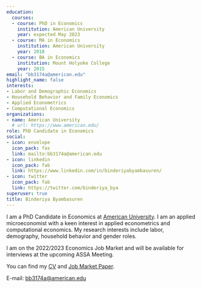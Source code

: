 ```yaml
---
education:
  courses:
  - course: PhD in Economics
    institution: American University
    year: expected May 2023
  - course: MA in Economics
    institution: American University
    year: 2018
  - course: BA in Economics
    institution: Mount Holyoke College
    year: 2015
email: "bb3174a@american.edu"
highlight_name: false
interests:
- Labor and Demographic Economics
- Household Behavior and Family Economics
- Applied Econometrics
- Computational Economics
organizations:
- name: American University
  # url: https://www.american.edu/
role: PhD Candidate in Economics
social:
- icon: envelope
  icon_pack: fas
  link: mailto:bb3174a@american.edu
- icon: linkedin
  icon_pack: fab
  link: https://www.linkedin.com/in/binderiyabyambasuren/
- icon: twitter
  icon_pack: fab
  link: https://twitter.com/binderiya_bya
superuser: true
title: Binderiya Byambasuren
---
```


I am a PhD Candidate in Economics at [American University](https://www.american.edu/). I am an applied microeconomist with a keen interest in applied econometrics and computational economics. My research interests include labor, demography, household behavior and gender roles. 

I am on the 2022/2023 Economics Job Market and will be available for interviews at the upcoming ASSA Meeting. 

You can find my [CV](https://binderiyabyambasuren.com/uploads/CV.pdf) and [Job Market Paper](https://binderiyabyambasuren.com/uploads/JMP.pdf).

E-mail: bb3174a@american.edu



